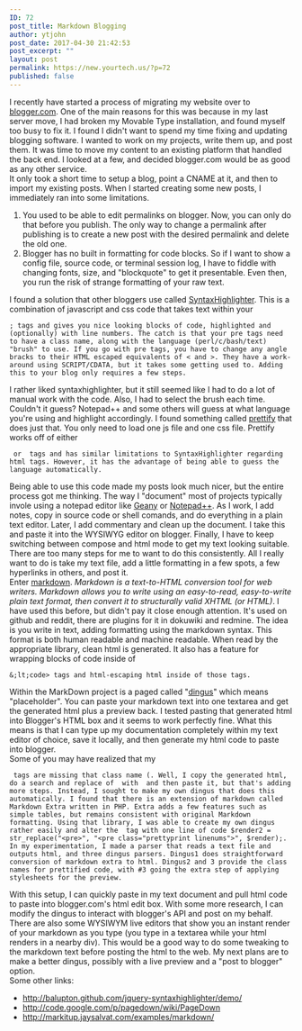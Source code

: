 ```yaml
---
ID: 72
post_title: Markdown Blogging
author: ytjohn
post_date: 2017-04-30 21:42:53
post_excerpt: ""
layout: post
permalink: https://new.yourtech.us/?p=72
published: false
---
```

I recently have started a process of migrating my website over to
[blogger.com][]. One of the main reasons for this was because in my last
server move, I had broken my Movable Type installation, and found myself
too busy to fix it. I found I didn't want to spend my time fixing and
updating blogging software. I wanted to work on my projects, write them
up, and post them. It was time to move my content to an existing
platform that handled the back end. I looked at a few, and decided
blogger.com would be as good as any other service.  
It only took a short time to setup a blog, point a CNAME at it, and then
to import my existing posts. When I started creating some new posts, I
immediately ran into some limitations.  

1.  You used to be able to edit permalinks on blogger. Now, you can only
    do that before you publish. The only way to change a permalink after
    publishing is to create a new post with the desired permalink and
    delete the old one.
2.  Blogger has no built in formatting for code blocks. So if I want to
    show a config file, source code, or terminal session log, I have to
    fiddle with changing fonts, size, and "blockquote" to get it
    presentable. Even then, you run the risk of strange formatting of
    your raw text.

  
  
  
I found a solution that other bloggers use called [SyntaxHighlighter][].
This is a combination of javascript and css code that takes text within
your   

    ; tags and gives you nice looking blocks of code, highlighted and (optionally) with line numbers. The catch is that your pre tags need to have a class name, along with the language (perl/c/bash/text) "brush" to use. If you go with pre tags, you have to change any angle bracks to their HTML escaped equivalents of < and >. They have a work-around using SCRIPT/CDATA, but it takes some getting used to. Adding this to your blog only requires a few steps.

  
I rather liked syntaxhighlighter, but it still seemed like I had to do a
lot of manual work with the code. Also, I had to select the brush each
time. Couldn't it guess? Notepad++ and some others will guess at what
language you're using and highlight accordingly. I found something
called [prettify][] that does just that. You only need to load one js
file and one css file. Prettify works off of either   

     or  tags and has similar limitations to SyntaxHighlighter regarding html tags. However, it has the advantage of being able to guess the language automatically.

  
Being able to use this code made my posts look much nicer, but the
entire process got me thinking. The way I "document" most of projects
typically invole using a notepad editor like [Geany][prettify] or
[Notepad++][]. As I work, I add notes, copy in source code or shell
comands, and do everything in a plain text editor. Later, I add
commentary and clean up the document. I take this and paste it into the
WYSIWYG editor on blogger. Finally, I have to keep switching between
compose and html mode to get my text looking suitable. There are too
many steps for me to want to do this consistently. All I really want to
do is take my text file, add a little formatting in a few spots, a few
hyperlinks in others, and post it.  
Enter [markdown][]. *Markdown is a text-to-HTML conversion tool for web
writers. Markdown allows you to write using an easy-to-read,
easy-to-write plain text format, then convert it to structurally valid
XHTML (or HTML)*. I have used this before, but didn't pay it close
enough attention. It's used on github and reddit, there are plugins for
it in dokuwiki and redmine. The idea is you write in text, adding
formatting using the markdown syntax. This format is both human readable
and machine readable. When read by the appropriate library, clean html
is generated. It also has a feature for wrapping blocks of code inside
of   

    &;lt;code> tags and html-escaping html inside of those tags.

  
Within the MarkDown project is a paged called "[dingus][]" which means
"placeholder". You can paste your markdown text into one textarea and
get the generated html plus a preview back. I tested pasting that
generated html into Blogger's HTML box and it seems to work perfectly
fine. What this means is that I can type up my documentation completely
within my text editor of choice, save it locally, and then generate my
html code to paste into blogger.  
Some of you may have realized that my   

     tags are missing that class name (. Well, I copy the generated html, do a search and replace of  with  and then paste it, but that's adding more steps. Instead, I sought to make my own dingus that does this automatically. I found that there is an extension of markdown called Markdown Extra written in PHP. Extra adds a few features such as simple tables, but remains consistent with original Markdown formatting. Using that library, I was able to create my own dingus rather easily and alter the  tag with one line of code $render2 = str_replace("<pre>", "<pre class="prettyprint linenums">", $render);. In my experimentation, I made a parser that reads a text file and outputs html, and three dingus parsers. Dingus1 does straightforward conversion of markdown extra to html. Dingus2 and 3 provide the class names for prettified code, with #3 going the extra step of applying stylesheets for the preview.

  
With this setup, I can quickly paste in my text document and pull html
code to paste into blogger.com's html edit box. With some more research,
I can modify the dingus to interact with blogger's API and post on my
behalf. There are also some WYSIWYM live editors that show you an
instant render of your markdown as you type (you type in a textarea
while your html renders in a nearby div). This would be a good way to do
some tweaking to the markdown text before posting the html to the web.
My next plans are to make a better dingus, possibly with a live preview
and a "post to blogger" option.  
Some other links:  

-   http://balupton.github.com/jquery-syntaxhighlighter/demo/
-   http://code.google.com/p/pagedown/wiki/PageDown
-   http://markitup.jaysalvat.com/examples/markdown/

  [blogger.com]: http://www.blogger.com/
  [SyntaxHighlighter]: http://alexgorbatchev.com/SyntaxHighlighter/
  [prettify]: http://www.geany.org/ "Geany"
  [Notepad++]: http://notepad-plus-plus.org/ "Notepad++"
  [markdown]: http://daringfireball.net/projects/markdown/
    "Markdown intro"
  [dingus]: http://daringfireball.net/projects/markdown/dingus